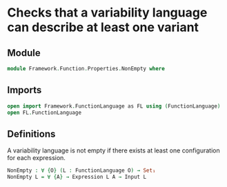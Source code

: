 # Checks that a variability language can describe at least one variant

## Module

```agda
module Framework.Function.Properties.NonEmpty where
```

## Imports

```agda
open import Framework.FunctionLanguage as FL using (FunctionLanguage)
open FL.FunctionLanguage
```

## Definitions

A variability language is not empty if there exists at least one configuration for each expression.
```agda
NonEmpty : ∀ {O} (L : FunctionLanguage O) → Set₁
NonEmpty L = ∀ {A} → Expression L A → Input L
```
